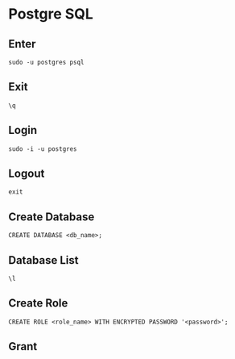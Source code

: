 # Postgre SQL
## Enter
```
sudo -u postgres psql
```
## Exit
```
\q
```
## Login
```
sudo -i -u postgres
```
## Logout
```
exit
```
## Create Database
```
CREATE DATABASE <db_name>;
```
## Database List
```
\l
```
## Create Role
```
CREATE ROLE <role_name> WITH ENCRYPTED PASSWORD '<password>';
```
## Grant
```

```
